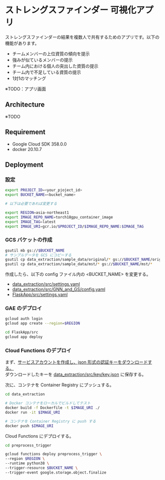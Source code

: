 # ストレングスファインダー 可視化アプリ

ストレングスファインダーの結果を複数人で共有するためのアプリです。以下の機能があります。

- チームメンバーの上位資質の傾向を提示
- 強みが似ているメンバーの提示
- チーム内における個人の突出した資質の提示
- チーム内で不足している資質の提示
- 1対1のマッチング

※TODO：アプリ画面

## Architecture

※TODO

## Requirement

* Google Cloud SDK 358.0.0
* docker 20.10.7
 
## Deployment

### 設定
```bash
export PROJECT_ID=<your_pjoject_id>
export BUCKET_NAME=<bucket_name>

# 以下は必要であれば変更する

export REGION=asia-northeast1
export IMAGE_REPO_NAME=torch18gpu_container_image
export IMAGE_TAG=latest
export IMAGE_URI=gcr.io/$PROJECT_ID/$IMAGE_REPO_NAME:$IMAGE_TAG
```

### GCS バケットの作成

```bash
gsutil mb gs://$BUCKET_NAME
# サンプルデータを GCS にコピーする
gsutil cp data_extraction/sample_data/original/* gs://$BUCKET_NAME/original/*
gsutil cp data_extraction/sample_data/mst/* gs://$BUCKET_NAME/mst/*
```

作成したら、以下の config ファイル内の <BUCKET_NAME> を変更する。  
- [data_extraction/src/settings.yaml](data_extraction/src/settings.yaml)
- [data_extraction/src/GNN_and_GS/config.yaml](data_extraction/src/GNN_and_GS/config.yaml)
- [FlaskApp/src/settings.yaml](FlaskApp/src/settings.yaml)


### GAE のデプロイ

```bash
gcloud auth login
gcloud app create --region=$REGION

cd FlaskApp/src
gcloud app deploy
```

### Cloud Functions のデプロイ

まず、[サービスアカウントを作成し、json 形式の認証キーをダウンロードする。](https://cloud.google.com/vertex-ai/docs/training/create-custom-job#create_custom_job-python)  
ダウンロードしたキーを [data_extraction/src/key/key.json](data_extraction/src/key/key.json) に保存する。

次に、コンテナを Container Registry にプッシュする。
```bash
cd data_extraction

# Docker コンテナをローカルでビルドしてテスト
docker build -f Dockerfile -t $IMAGE_URI ./
docker run -it $IMAGE_URI

# コンテナを Container Registry に push する
docker push $IMAGE_URI
```

Cloud Functions にデプロイする。
```bash
cd preprocess_trigger

gcloud functions deploy preprocess_trigger \
--region $REGION \
--runtime python38 \
--trigger-resource $BUCKET_NAME \
--trigger-event google.storage.object.finalize
```